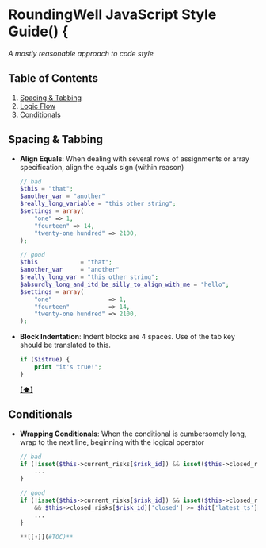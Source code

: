 # RoundingWell JavaScript Style Guide() {

*A mostly reasonable approach to code style*


## <a name='TOC'>Table of Contents</a>

  1. [Spacing & Tabbing](#whitespace)
  1. [Logic Flow](#logicflow)
  1. [Conditionals](#conditionals)


## <a name='whitespace'>Spacing & Tabbing</a>
  - **Align Equals**: When dealing with several rows of assignments or array specification, align the equals sign (within reason)

    ```php
    // bad
    $this = "that";
    $another_var = "another"
    $really_long_variable = "this other string";
    $settings = array(
        "one" => 1,
        "fourteen" => 14,
        "twenty-one hundred" => 2100,
    );
    
    // good
    $this            = "that";
    $another_var     = "another"
    $really_long_var = "this other string";
    $absurdly_long_and_itd_be_silly_to_align_with_me = "hello";
    $settings = array(
        "one"                => 1,
        "fourteen"           => 14,
        "twenty-one hundred" => 2100,
    );
    ```
    
  - **Block Indentation**: Indent blocks are 4 spaces. Use of the tab key should be translated to this.

    ```php
    if ($istrue) {
        print "it's true!";
    }
    ```
    
    **[[⬆]](#TOC)**

## <a name='conditionals'>Conditionals</a>
  - **Wrapping Conditionals**: When the conditional is cumbersomely long, wrap to the next line, beginning with the logical operator

    ```php
    // bad
    if (!isset($this->current_risks[$risk_id]) && isset($this->closed_risks[$risk_id]) && $this->closed_risks[$risk_id]['closed'] >= $hit['latest_ts']) {
        ...
    }

    // good
    if (!isset($this->current_risks[$risk_id]) && isset($this->closed_risks[$risk_id]) 
        && $this->closed_risks[$risk_id]['closed'] >= $hit['latest_ts']) {
        ...
    }

    **[[⬆]](#TOC)**

